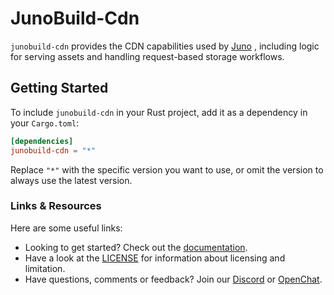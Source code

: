 # JunoBuild-Cdn

`junobuild-cdn` provides the CDN capabilities used by [Juno](https://juno.build) , including logic for serving assets and handling request-based storage workflows.

## Getting Started

To include `junobuild-cdn` in your Rust project, add it as a dependency in your `Cargo.toml`:

```toml
[dependencies]
junobuild-cdn = "*"
```

Replace `"*"` with the specific version you want to use, or omit the version to always use the latest version.

### Links & Resources

Here are some useful links:

- Looking to get started? Check out the [documentation](https://juno.build).
- Have a look at the [LICENSE](https://github.com/junobuild/juno/blob/main/src/libs/cdn/LICENSE.md) for information about licensing and limitation.
- Have questions, comments or feedback? Join our [Discord](https://discord.gg/wHZ57Z2RAG) or [OpenChat](https://oc.app/community/vxgpi-nqaaa-aaaar-ar4lq-cai/?ref=xanzv-uaaaa-aaaaf-aneba-cai).
